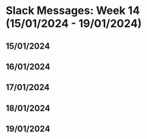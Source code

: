 # Slack Messages: Week 14 (15/01/2024 - 19/01/2024)

## 15/01/2024

## 16/01/2024

## 17/01/2024

## 18/01/2024

## 19/01/2024
